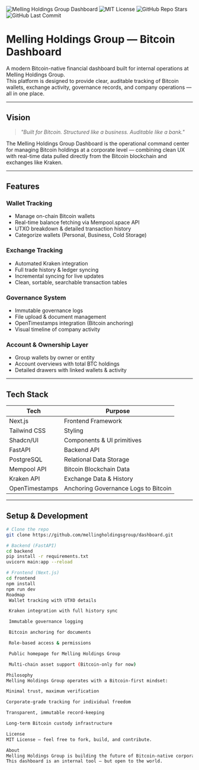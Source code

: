 ![Melling Holdings Group Dashboard](/mnt/data/A_screenshot_displays_a_GitHub_repository_page_for.png)
![MIT License](https://img.shields.io/github/license/AshleyMelling/melling-holdings-group)
![GitHub Repo Stars](https://img.shields.io/github/stars/AshleyMelling/melling-holdings-group)
![GitHub Last Commit](https://img.shields.io/github/last-commit/AshleyMelling/melling-holdings-group)


# Melling Holdings Group — Bitcoin Dashboard

A modern Bitcoin-native financial dashboard built for internal operations at Melling Holdings Group.  
This platform is designed to provide clear, auditable tracking of Bitcoin wallets, exchange activity, governance records, and company operations — all in one place.

---

## Vision

> *"Built for Bitcoin. Structured like a business. Auditable like a bank."*

The Melling Holdings Group Dashboard is the operational command center for managing Bitcoin holdings at a corporate level — combining clean UX with real-time data pulled directly from the Bitcoin blockchain and exchanges like Kraken.

---

## Features

### Wallet Tracking
- Manage on-chain Bitcoin wallets
- Real-time balance fetching via Mempool.space API
- UTXO breakdown & detailed transaction history
- Categorize wallets (Personal, Business, Cold Storage)

### Exchange Tracking
- Automated Kraken integration
- Full trade history & ledger syncing
- Incremental syncing for live updates
- Clean, sortable, searchable transaction tables

### Governance System
- Immutable governance logs
- File upload & document management
- OpenTimestamps integration (Bitcoin anchoring)
- Visual timeline of company activity

### Account & Ownership Layer
- Group wallets by owner or entity
- Account overviews with total BTC holdings
- Detailed drawers with linked wallets & activity

---

## Tech Stack

| Tech        | Purpose                               |
|-------------|---------------------------------------|
| Next.js     | Frontend Framework                   |
| Tailwind CSS| Styling                              |
| Shadcn/UI   | Components & UI primitives           |
| FastAPI     | Backend API                          |
| PostgreSQL  | Relational Data Storage              |
| Mempool API | Bitcoin Blockchain Data             |
| Kraken API  | Exchange Data & History              |
| OpenTimestamps | Anchoring Governance Logs to Bitcoin |

---

## Setup & Development

```bash
# Clone the repo
git clone https://github.com/mellingholdingsgroup/dashboard.git

# Backend (FastAPI)
cd backend
pip install -r requirements.txt
uvicorn main:app --reload

# Frontend (Next.js)
cd frontend
npm install
npm run dev
Roadmap
 Wallet tracking with UTXO details

 Kraken integration with full history sync

 Immutable governance logging

 Bitcoin anchoring for documents

 Role-based access & permissions

 Public homepage for Melling Holdings Group

 Multi-chain asset support (Bitcoin-only for now)

Philosophy
Melling Holdings Group operates with a Bitcoin-first mindset:

Minimal trust, maximum verification

Corporate-grade tracking for individual freedom

Transparent, immutable record-keeping

Long-term Bitcoin custody infrastructure

License
MIT License — feel free to fork, build, and contribute.

About
Melling Holdings Group is building the future of Bitcoin-native corporate finance.
This dashboard is an internal tool — but open to the world.
